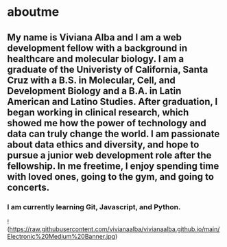 # aboutme
## My name is Viviana Alba and I am a web development fellow with a background in healthcare and molecular biology. I am a graduate of the Univeristy of California, Santa Cruz with a B.S. in Molecular, Cell, and Development Biology and a B.A. in Latin American and Latino Studies. After graduation, I began working in clinical research, which showed me how the power of technology and data can truly change the world. I am passionate about data ethics and diversity, and hope to pursue a junior web development role after the fellowship. In me freetime, I enjoy spending time with loved ones, going to the gym, and going to concerts.
### I am currently learning Git, Javascript, and Python.
!(https://raw.githubusercontent.com/vivianaalba/vivianaalba.github.io/main/Electronic%20Medium%20Banner.jpg)
